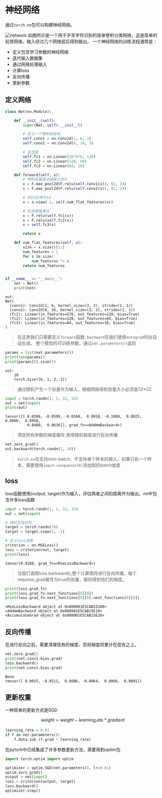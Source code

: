 # 神经网络
通过`torch.nn`包可以构建神经网络。

![network](../images/mnist.png)
如图所示是一个用于手写字符识别的简单卷积分类网络，这是简单的前馈网络，输入经过几个网络层后得到输出。 
一个神经网络的训练流程通常是：
- 定义包含学习参数的神经网络
- 迭代输入数据集
- 通过网络处理输入
- 计算loss
- 反向传播
- 更新参数

## 定义网络
```python
class Net(nn.Module):

    def __init__(self):
        super(Net, self).__init__()

        # 定义一个卷积层结构
        self.conv1 = nn.Conv2d(1, 6, 3)
        self.conv2 = nn.Conv2d(6, 16, 3)

        # 全连接
        self.fc1 = nn.Linear(16*6*6, 120)
        self.fc2 = nn.Linear(120, 84)
        self.fc3 = nn.Linear(84, 10)

    def forward(self, x):
        # 卷积后接激活接最大池化
        x = F.max_pool2d(F.relu(self.conv1(x)), (2, 2))
        x = F.max_pool2d(F.relu(self.conv2(x)), (2, 2))

        # 将2d拉伸为1d
        x = x.view(-1, self.num_flat_features(x))

        # 全连接接激活
        x = F.relu(self.fc1(x))
        x = F.relu(self.fc2(x))
        x = self.fc3(x)

        return x

    def num_flat_features(self, x):
        size = x.size()[1:]
        num_features = 1
        for s in size:
            num_features *= s
        return num_features


if __name__ == "__main__":
    net = Net()
    print(net)
```
```
out:
Net(
  (conv1): Conv2d(1, 6, kernel_size=(3, 3), stride=(1, 1))
  (conv2): Conv2d(6, 16, kernel_size=(3, 3), stride=(1, 1))
  (fc1): Linear(in_features=576, out_features=120, bias=True)
  (fc2): Linear(in_features=120, out_features=84, bias=True)
  (fc3): Linear(in_features=84, out_features=10, bias=True)
)
```
> 在这里我们只需要定义`forward`函数, `backward`在我们使用`autograd`时会自动生成。
> 整个模型的可训练参数，通过`net.parameters()`返回
```python
params = list(net.parameters())
print(len(params))
print(params[0].size())
```
```
out:
    10
    torch.Size([6, 1, 3, 3])
```
> 通过随机产生一个张量作为输入，根据网络得到张量大小必须是32*32
```python
input = torch.randn(1, 1, 32, 32)
out = net(input)
print(out)
```
```
tensor([[ 0.0306, -0.0599, -0.0360,  0.0910, -0.1089,  0.0825,  0.0066,  0.0956,
          0.0480,  0.0636]], grad_fn=<AddmmBackward>)
```
> 清空所有参数的梯度缓存,使用随机梯度进行反向传播
```python
net.zero_grad()
out.backward(torch.randn(1, 10))
```
> `torch.nn`仅支持mini-batch，不支持单个样本的输入，如果只有一个样本，需要使用`input.unsqueeze(0)`添加假的batch维度

## loss 

loss函数使用(output, target)作为输入，评估两者之间的距离作为输出。nn中包含许多loss函数
```python
input = torch.randn(1, 1, 32, 32)
out = net(input)

# 随机生成标签
target = torch.randn(10)
target = target.view(1, -1)

# 定义loss函数
criterion = nn.MSELoss()
loss = criterion(out, target)
print(loss)
```
```
tensor(0.9280, grad_fn=<MseLossBackward>)
```
> 当我们调用loss.barkward(),整个计算图将进行反向传播，每个requires_grad属性为true的张量，都将得到他们的梯度。
```python
print(loss.grad_fn)
print(loss.grad_fn.next_functions[0][0])
print(loss.grad_fn.next_functions[0][0].next_functions[0][0])
```
```
<MseLossBackward object at 0x000001E5CAB151D0>
<AddmmBackward object at 0x000001E5CAB15E10>
<AccumulateGrad object at 0x000001E5CAB15E10>
```

## 反向传播
在进行反向之前，需要清理现有的梯度，否则梯度将累计在现有之上。
```python
net.zero_grad()
print(net.conv1.bias.grad)
loss.backward()
print(net.conv1.bias.grad)
```
```
None
tensor([ 0.0015, -0.0111,  0.0086, -0.0064,  0.0066,  0.0091])
```

## 更新权重
一种简单的更新方式是SGD
```math
weight = weight - learning_rate * gradient
```
```python
learning_rate = 0.01
if f in net.parameters():
    f.data.sub_(f.grad * learning_rate)
```
在pytorh中已经集成了许多参数更新方法，需要用到optim包
```python
import torch.optim import optim

optimizer = optim.SGD(net.parameters(), lr=0.01)
optim.zero_grad()
output = net(input)
loss = criterion(output, target)
loss.backward()
optimizer.step()
```